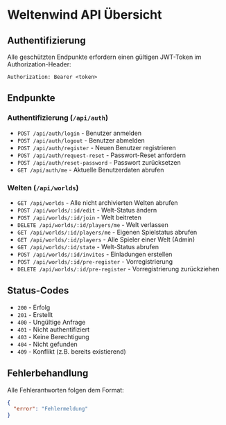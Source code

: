 # Weltenwind API Übersicht

## Authentifizierung
Alle geschützten Endpunkte erfordern einen gültigen JWT-Token im Authorization-Header:
```
Authorization: Bearer <token>
```

## Endpunkte

### Authentifizierung (`/api/auth`)
- `POST /api/auth/login` - Benutzer anmelden
- `POST /api/auth/logout` - Benutzer abmelden
- `POST /api/auth/register` - Neuen Benutzer registrieren
- `POST /api/auth/request-reset` - Passwort-Reset anfordern
- `POST /api/auth/reset-password` - Passwort zurücksetzen
- `GET /api/auth/me` - Aktuelle Benutzerdaten abrufen

### Welten (`/api/worlds`)
- `GET /api/worlds` - Alle nicht archivierten Welten abrufen
- `POST /api/worlds/:id/edit` - Welt-Status ändern
- `POST /api/worlds/:id/join` - Welt beitreten
- `DELETE /api/worlds/:id/players/me` - Welt verlassen
- `GET /api/worlds/:id/players/me` - Eigenen Spielstatus abrufen
- `GET /api/worlds/:id/players` - Alle Spieler einer Welt (Admin)
- `GET /api/worlds/:id/state` - Welt-Status abrufen
- `POST /api/worlds/:id/invites` - Einladungen erstellen
- `POST /api/worlds/:id/pre-register` - Vorregistrierung
- `DELETE /api/worlds/:id/pre-register` - Vorregistrierung zurückziehen

## Status-Codes
- `200` - Erfolg
- `201` - Erstellt
- `400` - Ungültige Anfrage
- `401` - Nicht authentifiziert
- `403` - Keine Berechtigung
- `404` - Nicht gefunden
- `409` - Konflikt (z.B. bereits existierend)

## Fehlerbehandlung
Alle Fehlerantworten folgen dem Format:
```json
{
  "error": "Fehlermeldung"
}
``` 